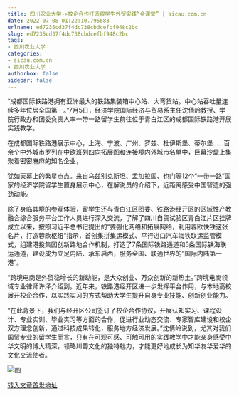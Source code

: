 ```yaml
---
title: 四川农业大学->校企合作打造留学生外贸实践“金课堂” | sicau.com.cn
date: 2022-07-08 01:22:10.795683
urlname: ed7235cd37f4dc738cbdcefbf948c2bc
slug: ed7235cd37f4dc738cbdcefbf948c2bc
tags: 
- 四川农业大学
categories:
- sicau.com.cn
- 四川农业大学
authorbox: false
sidebar: false
---
```

“成都国际铁路港拥有亚洲最大的铁路集装箱中心站、大弯货站。中心站吞吐量连续多年位居全国第一。”7月5日，经济学院国际经济与贸易系主任沈倩岭教授、学院行政办和团委负责人率一带一路留学生前往位于青白江区的成都国际铁路港开展实践教学。

在成都国际铁路港展示中心，上海、宁波、广州、罗兹、杜伊斯堡、蒂尔堡……百余个中外城市罗列在中欧班列四向拓展图和连接境内外城市名单中，巨幕沙盘上集聚着密密麻麻的知名企业，
<!--more-->
犹如天幕上的繁星点点。来自乌兹别克斯坦、孟加拉国、也门等12个“一带一路”国家的经济学院留学生置身展示中心，在解说员的介绍下，近距离感受中国智造的强劲动能。

除了身临其境的参观体验，留学生还与青白江区团委、铁路港经开区的区域性产教融合综合服务平台工作人员进行深入交流，了解了四川自贸试验区青白江片区挂牌成立以来，按照习近平总书记提出的“要强化网络和拓展网络，利用蓉欧快铁这张名片，打造蓉欧枢纽”指示，首创集拼集运模式、平行进口汽车海铁联运监管模式，组建港投集团创新路地合作机制，打造了7条国际铁路通道和5条国际铁海联运通道，建设成为立足内陆、承东启西，服务全国、联通世界的“国际内陆第一港”。

“跨境电商是外贸稳增长的新动能，是大众创业、万众创新的新热土。”跨境电商领域专业律师许泽介绍到。近年来，铁路港经开区进一步发挥平台作用，与本地高校展开校企合作，以实践实习的方式帮助大学生提升自身专业技能、创新创业能力。

“在此背景下，我们与经开区公司签订了校企合作协议，开展认知实习、课程设计、专业实训、毕业实习等方面的合作，促进行业动态交流、专家智库建设和校企双方理念创新，通过科技成果转化，服务地方经济发展。”沈倩岭说到，尤其对我们国贸专业的留学生而言，只有在可观可感、可触可用的实践教学中才能亲身感受中华文明的博大精深，领略川蜀文化的独特魅力，才能更好地成长为知华友华爱华的文化交流使者。

![图](https://news.sicau.edu.cn/__local/9/E9/A1/70484F18EE099DA1E84AD691F98_905CB43A_59F7B.jpg)

[转入文章首发地址](https://news.sicau.edu.cn/info/1078/68746.htm)